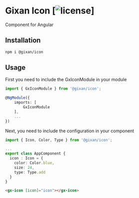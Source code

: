 # Gixan Icon [![license](https://img.shields.io/npm/l/react-md)]

Component for Angular

## Installation

```sh
npm i @gixan/icon
```

## Usage
First you need to include the GxIconModule in your module
```typescript
import { GxIconModule } from '@gixan/icon';

@NgModule({
    imports: [
        GxIconModule
    ],
    ...
})
```

Next, you need to include the configuration in your component
```typescript
import { Icon, Color, Type } from '@gixan/icon';

...
export class AppComponent {
  icon : Icon = {
    color: Color.blue,
    size: 24,
    type: Type.add
  }
}
```

```html
<gx-icon [icon]="icon"></gx-icon>
```